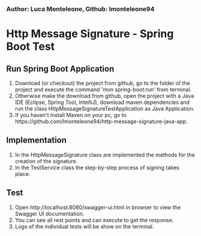 ### Author: Luca Monteleone, Github: lmonteleone94

# Http Message Signature - Spring Boot Test 

## Run Spring Boot Application
<ol>
<li>Download (or checkout) the project from github, go to the folder of the project and execute the command 'mvn spring-boot:run' from terminal.</li>
<li>Otherwise make the download from github, open the project with a Java IDE (Eclipse, Spring Tool, IntelliJ), download maven dependencies and run the class HttpMessageSignatureTestApplication as Java Application.</li>
<li>If you haven't install Maven on your pc, go to https://github.com/lmonteleone94/http-message-signature-java-app.
</ol>
    
## Implementation
<ol>
<li>In the HttpMessageSignature class are implemented the methods for the creation of the signature.</li>
<li>In the TestService class the step-by-step process of signing takes place.</li>
</ol>

## Test
<ol>
<li>Open http://localhost:8080/swagger-ui.html in browser to view the Swagger UI documentation. </li>
<li>You can see all rest points and can execute to get the response.</li>
<li>Logs of the individual tests will be show on the terminal.</li>
</ol>
